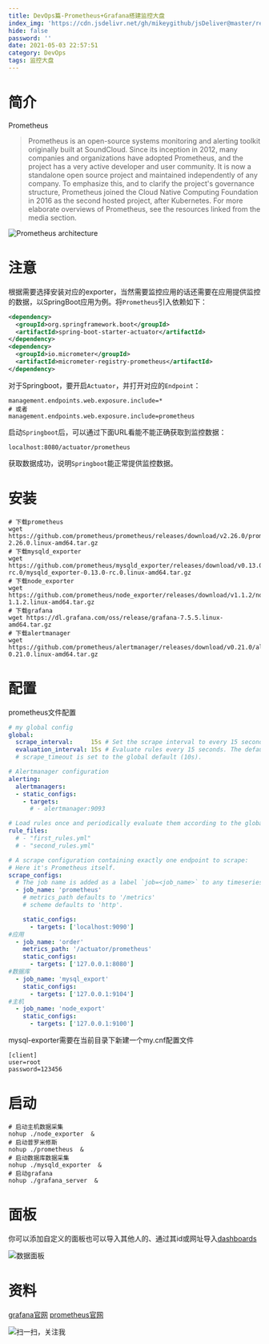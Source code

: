 ```yaml
---
title: DevOps篇-Prometheus+Grafana搭建监控大盘
index_img: 'https://cdn.jsdelivr.net/gh/mikeygithub/jsDeliver@master/resource/img/pg.jpeg'
hide: false
password: ''
date: 2021-05-03 22:57:51
category: DevOps
tags: 监控大盘
---
```


# 简介

Prometheus

>Prometheus is an open-source systems monitoring and alerting toolkit originally built at SoundCloud. Since its inception in 2012, many companies and organizations have adopted Prometheus, and the project has a very active developer and user community. It is now a standalone open source project and maintained independently of any company. To emphasize this, and to clarify the project's governance structure, Prometheus joined the Cloud Native Computing Foundation in 2016 as the second hosted project, after Kubernetes.
For more elaborate overviews of Prometheus, see the resources linked from the media section.

![Prometheus architecture](https://i.loli.net/2021/05/03/vU1MBDwZ6EbqoYf.png)

# 注意

根据需要选择安装对应的exporter，当然需要监控应用的话还需要在应用提供监控的数据，以SpringBoot应用为例。将`Prometheus`引入依赖如下：

```xml
<dependency>
  <groupId>org.springframework.boot</groupId>
  <artifactId>spring-boot-starter-actuator</artifactId>
</dependency>
<dependency>
  <groupId>io.micrometer</groupId>
  <artifactId>micrometer-registry-prometheus</artifactId>
</dependency>
```

对于Springboot，要开启`Actuator`，并打开对应的`Endpoint`：

```properties
management.endpoints.web.exposure.include=*
# 或者
management.endpoints.web.exposure.include=prometheus
```

启动`Springboot`后，可以通过下面URL看能不能正确获取到监控数据：

```
localhost:8080/actuator/prometheus
```

获取数据成功，说明`Springboot`能正常提供监控数据。

# 安装

```shell
# 下载prometheus
wget https://github.com/prometheus/prometheus/releases/download/v2.26.0/prometheus-2.26.0.linux-amd64.tar.gz
# 下载mysqld_exporter
wget https://github.com/prometheus/mysqld_exporter/releases/download/v0.13.0-rc.0/mysqld_exporter-0.13.0-rc.0.linux-amd64.tar.gz
# 下载node_exporter
wget https://github.com/prometheus/node_exporter/releases/download/v1.1.2/node_exporter-1.1.2.linux-amd64.tar.gz
# 下载grafana
wget https://dl.grafana.com/oss/release/grafana-7.5.5.linux-amd64.tar.gz
# 下载alertmanager
wget https://github.com/prometheus/alertmanager/releases/download/v0.21.0/alertmanager-0.21.0.linux-amd64.tar.gz
```

# 配置

prometheus文件配置

```yaml
# my global config
global:
  scrape_interval:     15s # Set the scrape interval to every 15 seconds. Default is every 1 minute.
  evaluation_interval: 15s # Evaluate rules every 15 seconds. The default is every 1 minute.
  # scrape_timeout is set to the global default (10s).

# Alertmanager configuration
alerting:
  alertmanagers:
  - static_configs:
    - targets:
      # - alertmanager:9093

# Load rules once and periodically evaluate them according to the global 'evaluation_interval'.
rule_files:
  # - "first_rules.yml"
  # - "second_rules.yml"

# A scrape configuration containing exactly one endpoint to scrape:
# Here it's Prometheus itself.
scrape_configs:
  # The job name is added as a label `job=<job_name>` to any timeseries scraped from this config.
  - job_name: 'prometheus'
    # metrics_path defaults to '/metrics'
    # scheme defaults to 'http'.

    static_configs:
      - targets: ['localhost:9090']
#应用
  - job_name: 'order'
    metrics_path: '/actuator/prometheus'
    static_configs:
      - targets: ['127.0.0.1:8080']
#数据库
  - job_name: 'mysql_export'
    static_configs:
      - targets: ['127.0.0.1:9104']
#主机
  - job_name: 'node_export'
    static_configs:
      - targets: ['127.0.0.1:9100']
```

mysql-exporter需要在当前目录下新建一个my.cnf配置文件

```shell
[client]
user=root
password=123456
```

# 启动

```shell
# 启动主机数据采集
nohup ./node_exporter  &
# 启动普罗米修斯
nohup ./prometheus  &
# 启动数据库数据采集
nohup ./mysqld_exporter  &
# 启动grafana
nohup ./grafana_server  &
```

# 面板

你可以添加自定义的面板也可以导入其他人的、通过其id或网址导入[dashboards](https://grafana.com/grafana/dashboards)

![数据面板](https://i.loli.net/2021/05/04/UmEgxIJq37PYBVp.png)

# 资料

[grafana官网](https://grafana.com/)
[prometheus官网](https://prometheus.io/)<br/>


![扫一扫，关注我](https://cdn.jsdelivr.net/gh/mikeygithub/jsDeliver@master/resource/img/wechat.jpg)